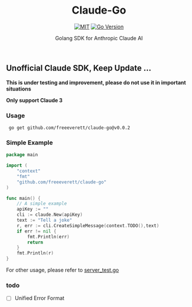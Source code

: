 <h1 align="center">Claude-Go</h1>

<p align="center">
        <a href="https://github.com/freeeverett/anthropic-sdk-go/master/LICENSE"><img src="https://img.shields.io/github/license/freeeverett/claude-go?style=flat-square" alt="MIT"></a>
        <a href="#"><img src="https://img.shields.io/github/go-mod/go-version/freeeverett/claude-go?label=Go%20Version&style=flat-square" alt="Go Version"></a>
    </p>
<p align="center">Golang SDK for Anthropic Claude AI</p>

<br>

## Unofficial Claude SDK, Keep Update ...

**This is under testing and improvement, please do not use it in important situations**

**Only support Claude 3**

### Usage

```shell
 go get github.com/freeeverett/claude-go@v0.0.2
```
### Simple Example

```go
package main

import (
	"context"
	"fmt"
	"github.com/freeeverett/claude-go"
)

func main() {
	// A simple example
	apiKey := ""
	cli := claude.New(apiKey)
	text := "Tell a joke"
	r, err := cli.CreateSimpleMessage(context.TODO(),text)
	if err != nil {
		fmt.Println(err)
		return
	}
	fmt.Println(r)
}
```

For other usage, please refer to [server_test.go](./server_test.go)

### todo

- [ ] Unified Error Format

